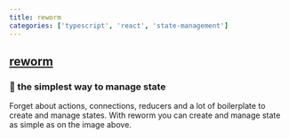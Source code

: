 ```yaml
---
title: reworm
categories: ['typescript', 'react', 'state-management']
---
```

## [reworm](https://github.com/pedronauck/reworm)

### 🍫 the simplest way to manage state


Forget about actions, connections, reducers and a lot of boilerplate to create and manage states. With reworm you can create and manage state as simple as on the image above.

